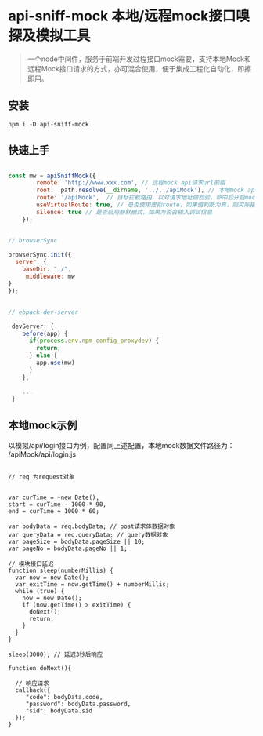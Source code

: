 # api-sniff-mock 本地/远程mock接口嗅探及模拟工具
> 一个node中间件，服务于前端开发过程接口mock需要，支持本地Mock和远程Mock接口请求的方式，亦可混合使用，便于集成工程化自动化，即擦即用。


## 安装
```
npm i -D api-sniff-mock
```

## 快速上手

```javascript

const mw = apiSniffMock({
        remote: 'http://www.xxx.com', // 远程mock api请求url前缀
        root:  path.resolve(__dirname, '../../apiMock'), // 本地mock api所在根路径
        route: '/apiMock',  // 目标拦截路由，以对请求地址做检验，命中后开启mock功能。 参数接受字段串、正则、函数
        useVirtualRoute: true, // 是否使用虚拟route，如果值判断为真，则实际接口请求路径中不包含已配置的route参数值
        silence: true // 是否启用静默模式，如果为否会输入调试信息
    });


// browserSync

browserSync.init({
  server: {
    baseDir: "./",
     middleware: mw
}
});


// ebpack-dev-server

 devServer: {
    before(app) {
      if(process.env.npm_config_proxydev) {
        return;
      } else {
        app.use(mw)
      }
    },

    ...
 }   
```

## 本地mock示例

以模拟/api/login接口为例，配置同上述配置，本地mock数据文件路径为： /apiMock/api/login.js

```

// req 为request对象


var curTime = +new Date(),
start = curTime - 1000 * 90,
end = curTime + 1000 * 60;

var bodyData = req.bodyData; // post请求体数据对象
var queryData = req.queryData; // query数据对象
var pageSize = bodyData.pageSize || 10;
var pageNo = bodyData.pageNo || 1;

// 模块接口延迟
function sleep(numberMillis) { 
  var now = new Date(); 
  var exitTime = now.getTime() + numberMillis; 
  while (true) { 
    now = new Date(); 
    if (now.getTime() > exitTime) {
      doNext();
      return; 
    }
  } 
}

sleep(3000); // 延迟3秒后响应

function doNext(){

  // 响应请求
  callback({
     "code": bodyData.code,
     "password": bodyData.password,
     "sid": bodyData.sid
  });
}


```